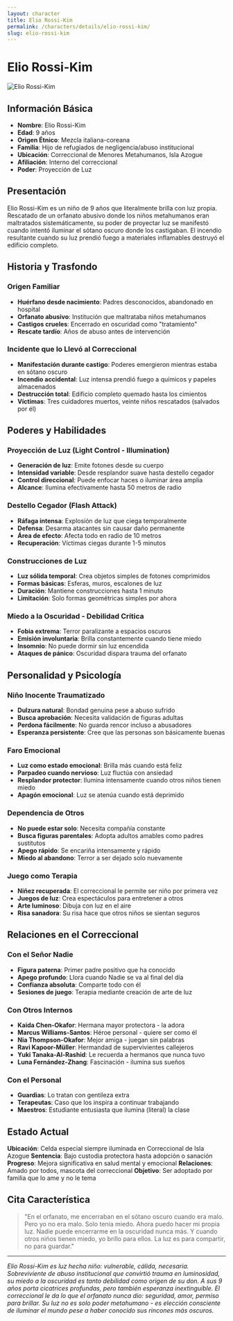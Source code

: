 ```yaml
---
layout: character
title: Elio Rossi-Kim
permalink: /characters/details/elio-rossi-kim/
slug: elio-rossi-kim
---
```


# Elio Rossi-Kim

<div class="character-photo">
  <img src="{{ site.baseurl }}/assets/img/characters/Elio_Rossi-Kim.png" alt="Elio Rossi-Kim" />
</div>

## Información Básica
- **Nombre**: Elio Rossi-Kim
- **Edad**: 9 años
- **Origen Étnico**: Mezcla italiana-coreana
- **Familia**: Hijo de refugiados de negligencia/abuso institucional
- **Ubicación**: Correccional de Menores Metahumanos, Isla Azogue
- **Afiliación**: Interno del correccional
- **Poder**: Proyección de Luz

## Presentación
Elio Rossi-Kim es un niño de 9 años que literalmente brilla con luz propia. Rescatado de un orfanato abusivo donde los niños metahumanos eran maltratados sistemáticamente, su poder de proyectar luz se manifestó cuando intentó iluminar el sótano oscuro donde los castigaban. El incendio resultante cuando su luz prendió fuego a materiales inflamables destruyó el edificio completo.

## Historia y Trasfondo

### **Origen Familiar**
- **Huérfano desde nacimiento**: Padres desconocidos, abandonado en hospital
- **Orfanato abusivo**: Institución que maltrataba niños metahumanos
- **Castigos crueles**: Encerrado en oscuridad como "tratamiento"
- **Rescate tardío**: Años de abuso antes de intervención

### **Incidente que lo Llevó al Correccional**
- **Manifestación durante castigo**: Poderes emergieron mientras estaba en sótano oscuro
- **Incendio accidental**: Luz intensa prendió fuego a químicos y papeles almacenados
- **Destrucción total**: Edificio completo quemado hasta los cimientos
- **Víctimas**: Tres cuidadores muertos, veinte niños rescatados (salvados por él)

## Poderes y Habilidades

### **Proyección de Luz (Light Control - Illumination)**
- **Generación de luz**: Emite fotones desde su cuerpo
- **Intensidad variable**: Desde resplandor suave hasta destello cegador
- **Control direccional**: Puede enfocar haces o iluminar área amplia
- **Alcance**: Ilumina efectivamente hasta 50 metros de radio

### **Destello Cegador (Flash Attack)**
- **Ráfaga intensa**: Explosión de luz que ciega temporalmente
- **Defensa**: Desarma atacantes sin causar daño permanente
- **Área de efecto**: Afecta todo en radio de 10 metros
- **Recuperación**: Víctimas ciegas durante 1-5 minutos

### **Construcciones de Luz**
- **Luz sólida temporal**: Crea objetos simples de fotones comprimidos
- **Formas básicas**: Esferas, muros, escalones de luz
- **Duración**: Mantiene construcciones hasta 1 minuto
- **Limitación**: Solo formas geométricas simples por ahora

### **Miedo a la Oscuridad - Debilidad Crítica**
- **Fobia extrema**: Terror paralizante a espacios oscuros
- **Emisión involuntaria**: Brilla constantemente cuando tiene miedo
- **Insomnio**: No puede dormir sin luz encendida
- **Ataques de pánico**: Oscuridad dispara trauma del orfanato

## Personalidad y Psicología

### **Niño Inocente Traumatizado**
- **Dulzura natural**: Bondad genuina pese a abuso sufrido
- **Busca aprobación**: Necesita validación de figuras adultas
- **Perdona fácilmente**: No guarda rencor incluso a abusadores
- **Esperanza persistente**: Cree que las personas son básicamente buenas

### **Faro Emocional**
- **Luz como estado emocional**: Brilla más cuando está feliz
- **Parpadeo cuando nervioso**: Luz fluctúa con ansiedad
- **Resplandor protector**: Ilumina intensamente cuando otros niños tienen miedo
- **Apagón emocional**: Luz se atenúa cuando está deprimido

### **Dependencia de Otros**
- **No puede estar solo**: Necesita compañía constante
- **Busca figuras parentales**: Adopta adultos amables como padres sustitutos
- **Apego rápido**: Se encariña intensamente y rápido
- **Miedo al abandono**: Terror a ser dejado solo nuevamente

### **Juego como Terapia**
- **Niñez recuperada**: El correccional le permite ser niño por primera vez
- **Juegos de luz**: Crea espectáculos para entretener a otros
- **Arte luminoso**: Dibuja con luz en el aire
- **Risa sanadora**: Su risa hace que otros niños se sientan seguros

## Relaciones en el Correccional

### **Con el Señor Nadie**
- **Figura paterna**: Primer padre positivo que ha conocido
- **Apego profundo**: Llora cuando Nadie se va al final del día
- **Confianza absoluta**: Comparte todo con él
- **Sesiones de juego**: Terapia mediante creación de arte de luz

### **Con Otros Internos**
- **Kaida Chen-Okafor**: Hermana mayor protectora - la adora
- **Marcus Williams-Santos**: Héroe personal - quiere ser como él
- **Nia Thompson-Okafor**: Mejor amiga - juegan sin palabras
- **Ravi Kapoor-Müller**: Hermandad de supervivientes callejeros
- **Yuki Tanaka-Al-Rashid**: Le recuerda a hermanos que nunca tuvo
- **Luna Fernández-Zhang**: Fascinación - ilumina sus sueños

### **Con el Personal**
- **Guardias**: Lo tratan con gentileza extra
- **Terapeutas**: Caso que los inspira a continuar trabajando
- **Maestros**: Estudiante entusiasta que ilumina (literal) la clase

## Estado Actual

**Ubicación**: Celda especial siempre iluminada en Correccional de Isla Azogue
**Sentencia**: Bajo custodia protectora hasta adopción o sanación
**Progreso**: Mejora significativa en salud mental y emocional
**Relaciones**: Amado por todos, mascota del correccional
**Objetivo**: Ser adoptado por familia que lo ame y no le tema

## Cita Característica

> "En el orfanato, me encerraban en el sótano oscuro cuando era malo. Pero yo no era malo. Solo tenía miedo. Ahora puedo hacer mi propia luz. Nadie puede encerrarme en la oscuridad nunca más. Y cuando otros niños tienen miedo, yo brillo para ellos. La luz es para compartir, no para guardar."

---

*Elio Rossi-Kim es luz hecha niño: vulnerable, cálida, necesaria. Sobreviviente de abuso institucional que convirtió trauma en luminosidad, su miedo a la oscuridad es tanto debilidad como origen de su don. A sus 9 años porta cicatrices profundas, pero también esperanza inextinguible. El correccional le da lo que el orfanato nunca dio: seguridad, amor, permiso para brillar. Su luz no es solo poder metahumano - es elección consciente de iluminar el mundo pese a haber conocido sus rincones más oscuros.*
